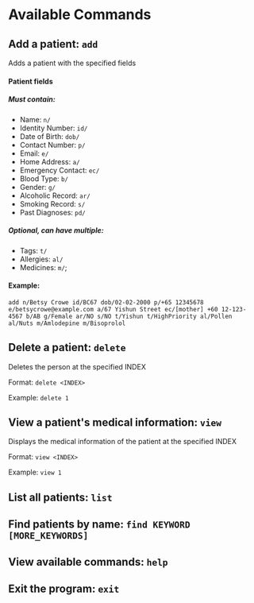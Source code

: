 # Available Commands

## Add a patient: `add`
Adds a patient with the specified fields
#### Patient fields
##### Must contain:
- Name: `n/`
- Identity Number: `id/`
- Date of Birth: `dob/`
- Contact Number: `p/`
- Email: `e/`
- Home Address: `a/`
- Emergency Contact: `ec/`
- Blood Type: `b/`
- Gender: `g/`
- Alcoholic Record: `ar/`
- Smoking Record: `s/`
- Past Diagnoses: `pd/`



##### Optional, can have multiple:
- Tags: `t/`
- Allergies: `al/`
- Medicines: `m/`;

#### Example:
```
add n/Betsy Crowe id/BC67 dob/02-02-2000 p/+65 12345678 e/betsycrowe@example.com a/67 Yishun Street ec/[mother] +60 12-123-4567 b/AB g/Female ar/NO s/NO t/Yishun t/HighPriority al/Pollen al/Nuts m/Amlodepine m/Bisoprolol
```


## Delete a patient: `delete`

Deletes the person at the specified INDEX

Format: `delete <INDEX>`

Example: `delete 1`

## View a patient's medical information: `view`

Displays the medical information of the patient at the specified INDEX

Format: `view <INDEX>`

Example: `view 1`

## List all patients: `list`
## Find patients by name: `find KEYWORD [MORE_KEYWORDS]`
## View available commands: `help`
## Exit the program: `exit`


